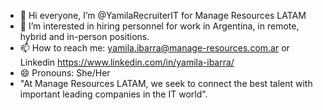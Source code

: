 - 👋 Hi everyone, I’m @YamilaRecruiterIT for Manage Resources LATAM
- 👀 I’m interested in hiring personnel for work in Argentina, in remote, hybrid and in-person positions.
- 📫 How to reach me: yamila.ibarra@manage-resources.com.ar or Linkedin https://www.linkedin.com/in/yamila-ibarra/
- 😄 Pronouns: She/Her
- "At Manage Resources LATAM, we seek to connect the best talent with important leading companies in the IT world".


<!---
YamilaRecruiterIT/YamilaRecruiterIT is a ✨ special ✨ repository because its `README.md` (this file) appears on your GitHub profile.
You can click the Preview link to take a look at your changes.
--->
